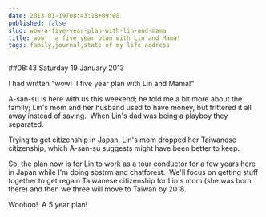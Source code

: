 ```yaml
---
date: 2013-01-19T08:43:18+09:00
published: false
slug: wow-a-five-year-plan-with-lin-and-mama
title: wow!  a five year plan with Lin and Mama!
tags: family,journal,state of my life address
---
```


##08:43 Saturday 19 January 2013

I had written "wow!  I five year plan with Lin and Mama!"

A-san-su is here with us this weekend; he told me a bit more about the family; Lin's mom and her husband used to have money, but frittered it all away instead of saving.  When Lin's dad was being a playboy they separated.

Trying to get citizenship in Japan, Lin's mom dropped her Taiwanese citizenship, which A-san-su suggests might have been better to keep.

So, the plan now is for Lin to work as a tour conductor for a few years here in Japan while I'm doing sbstrm and chatforest.  We'll focus on getting stuff together to get regain Taiwanese citizenship for Lin's mom (she was born there) and then we three will move to Taiwan by 2018.

Woohoo!  A 5 year plan!
